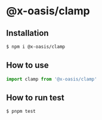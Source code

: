 # @x-oasis/clamp

## Installation

```bash
$ npm i @x-oasis/clamp
```

## How to use

```typescript
import clamp from '@x-oasis/clamp'
```

## How to run test

```bash
$ pnpm test
```
